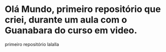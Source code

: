 # Olá Mundo, primeiro repositório que criei, durante um aula com o Guanabara do curso em video.
 primeiro repositório
 lalalla
